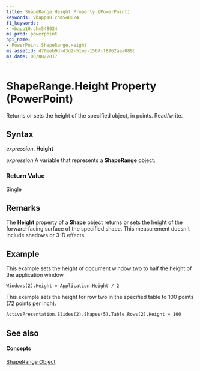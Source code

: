 ```yaml
---
title: ShapeRange.Height Property (PowerPoint)
keywords: vbapp10.chm548024
f1_keywords:
- vbapp10.chm548024
ms.prod: powerpoint
api_name:
- PowerPoint.ShapeRange.Height
ms.assetid: d70eeb9d-d3d2-51ee-1567-f8762aaa089b
ms.date: 06/08/2017
---
```



# ShapeRange.Height Property (PowerPoint)

Returns or sets the height of the specified object, in points. Read/write.


## Syntax

 _expression_. **Height**

 _expression_ A variable that represents a **ShapeRange** object.


### Return Value

Single


## Remarks

The  **Height** property of a **Shape** object returns or sets the height of the forward-facing surface of the specified shape. This measurement doesn't include shadows or 3-D effects.


## Example

This example sets the height of document window two to half the height of the application window.


```
Windows(2).Height = Application.Height / 2
```

This example sets the height for row two in the specified table to 100 points (72 points per inch).




```vb
ActivePresentation.Slides(2).Shapes(5).Table.Rows(2).Height = 100
```


## See also


#### Concepts


[ShapeRange Object](PowerPoint.ShapeRange.md)

